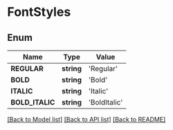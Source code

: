 # FontStyles

## Enum
Name | Type | Value
------------ | ------------- | -------------
**REGULAR** | **string** | 'Regular'
**BOLD** | **string** | 'Bold'
**ITALIC** | **string** | 'Italic'
**BOLD_ITALIC** | **string** | 'BoldItalic'


[[Back to Model list]](../README.md#documentation-for-models) [[Back to API list]](../README.md#documentation-for-api-endpoints) [[Back to README]](../README.md)


